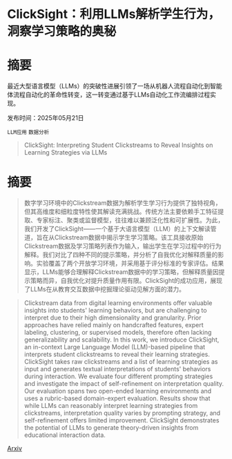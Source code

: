 # ClickSight：利用LLMs解析学生行为，洞察学习策略的奥秘
# 摘要
最近大型语言模型（LLMs）的突破性进展引领了一场从机器人流程自动化到智能体流程自动化的革命性转变，这一转变通过基于LLMs自动化工作流编排过程实现。

发布时间：2025年05月21日

`LLM应用` `数据分析`

> ClickSight: Interpreting Student Clickstreams to Reveal Insights on Learning Strategies via LLMs

# 摘要

> 数字学习环境中的Clickstream数据为解析学生学习行为提供了独特视角，但其高维度和细粒度特性使其解读充满挑战。传统方法主要依赖手工特征提取、专家标注、聚类或监督模型，往往难以兼顾泛化性和可扩展性。为此，我们开发了ClickSight——一个基于大语言模型（LLM）的上下文解读管道，旨在从Clickstream数据中揭示学生学习策略。该工具接收原始Clickstream数据及学习策略列表作为输入，输出学生在学习过程中的行为解释。我们对比了四种不同的提示策略，并分析了自我优化对解释质量的影响。实验覆盖了两个开放学习环境，并采用基于评分标准的专家评估。结果显示，LLMs能够合理解释Clickstream数据中的学习策略，但解释质量因提示策略而异，自我优化对提升质量作用有限。ClickSight的成功应用，展现了LLMs在从教育交互数据中挖掘理论驱动见解方面的潜力。


> Clickstream data from digital learning environments offer valuable insights into students' learning behaviors, but are challenging to interpret due to their high dimensionality and granularity. Prior approaches have relied mainly on handcrafted features, expert labeling, clustering, or supervised models, therefore often lacking generalizability and scalability. In this work, we introduce ClickSight, an in-context Large Language Model (LLM)-based pipeline that interprets student clickstreams to reveal their learning strategies. ClickSight takes raw clickstreams and a list of learning strategies as input and generates textual interpretations of students' behaviors during interaction. We evaluate four different prompting strategies and investigate the impact of self-refinement on interpretation quality. Our evaluation spans two open-ended learning environments and uses a rubric-based domain-expert evaluation. Results show that while LLMs can reasonably interpret learning strategies from clickstreams, interpretation quality varies by prompting strategy, and self-refinement offers limited improvement. ClickSight demonstrates the potential of LLMs to generate theory-driven insights from educational interaction data.

[Arxiv](https://arxiv.org/abs/2505.15410)